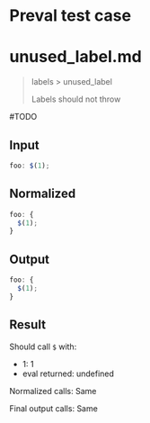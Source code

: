 # Preval test case

# unused_label.md

> labels > unused_label
>
> Labels should not throw

#TODO

## Input

`````js filename=intro
foo: $(1);
`````

## Normalized

`````js filename=intro
foo: {
  $(1);
}
`````

## Output

`````js filename=intro
foo: {
  $(1);
}
`````

## Result

Should call `$` with:
 - 1: 1
 - eval returned: undefined

Normalized calls: Same

Final output calls: Same
